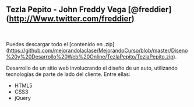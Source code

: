 ## Tezla Pepito - John Freddy Vega  [@freddier] (http://Www.twitter.com/freddier)
<br />


Puedes descargar todo el [contenido en .zip] (https://github.com/mejorandolaclase/MejorandoCurso/blob/master/Diseno%20y%20Desarrollo%20Web%20Online/TezlaPepito/TezlaPepito.zip).

Desarrollo de un sitio web involucrando el diseño de un auto, utilizando tecnologías de parte de lado del cliente. Entre ellas:
- HTML5
- CSS3
- jQuery
